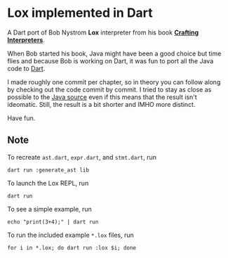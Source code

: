 Lox implemented in Dart
=======================

A Dart port of Bob Nystrom **Lox** interpreter from his book **[Crafting Interpreters](https://www.craftinginterpreters.com/)**.

When Bob started his book, Java might have been a good choice but time flies and because Bob is working on Dart, it was fun to port all the Java code to [Dart](https://dart.dev).

I made roughly one commit per chapter, so in theory you can follow along by checking out the code commit by commit. I tried to stay as close as possible to the [Java source](https://github.com/munificent/craftinginterpreters) even if this means that the result isn't ideomatic. Still, the result is a bit shorter and IMHO more distinct.

Have fun.

## Note

To recreate `ast.dart`, `expr.dart`, and `stmt.dart`, run

    dart run :generate_ast lib

To launch the Lox REPL, run

    dart run

To see a simple example, run

    echo "print(3+4);" | dart run

To run the included example `*.lox` files, run

    for i in *.lox; do dart run :lox $i; done
